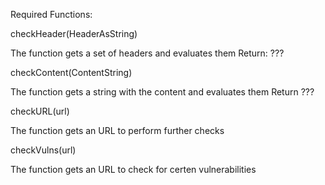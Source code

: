 Required Functions:

checkHeader(HeaderAsString)

The function gets a set of headers and evaluates them
Return: ???

checkContent(ContentString)

The function gets a string with the content and evaluates them
Return ???

checkURL(url)

The function gets an URL to perform further checks


checkVulns(url)

The function gets an URL to check for certen vulnerabilities
